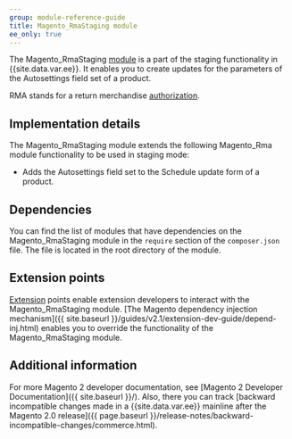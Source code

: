 ```yaml
---
group: module-reference-guide
title: Magento_RmaStaging module
ee_only: true
---
```


The Magento_RmaStaging [module](https://glossary.magento.com/module) is a part of the staging functionality in {{site.data.var.ee}}. It enables you to create updates for the parameters of the Autosettings field set of a product.

RMA stands for a return merchandise [authorization](https://glossary.magento.com/authorization).

## Implementation details

The Magento_RmaStaging module extends the following Magento_Rma module functionality to be used in staging mode:

- Adds the Autosettings field set to the Schedule update form of a product.

## Dependencies

You can find the list of modules that have dependencies on the Magento_RmaStaging module in the `require` section of the `composer.json` file. The file is located in the root directory of the module.

## Extension points

[Extension](https://glossary.magento.com/extension) points enable extension developers to interact with the Magento_RmaStaging module. [The Magento dependency injection mechanism]({{ site.baseurl }}/guides/v2.1/extension-dev-guide/depend-inj.html) enables you to override the functionality of the Magento_RmaStaging module.

## Additional information

For more Magento 2 developer documentation, see [Magento 2 Developer Documentation]({{ site.baseurl }}/). Also, there you can track [backward incompatible changes made in a {{site.data.var.ee}} mainline after the Magento 2.0 release]({{ page.baseurl }}/release-notes/backward-incompatible-changes/commerce.html).
